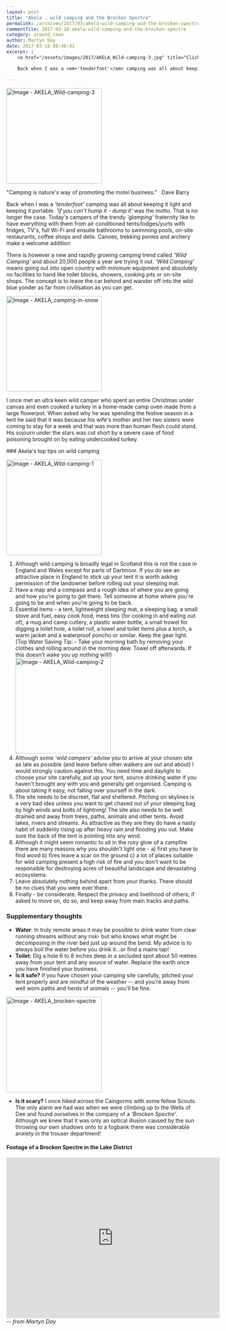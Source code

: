 ```yaml
---
layout: post
title: "Akela , wild camping and the Brocken Spectre"
permalink: /archives/2017/03/akela-wild-camping-and-the-brocken-spectre.html
commentfile: 2017-03-18-akela-wild-camping-and-the-brocken-spectre
category: around_town
author: Martyn Day
date: 2017-03-18 08:46:41
excerpt: |
    <a href="/assets/images/2017/AKELA_Wild-camping-3.jpg" title="Click for a larger image"><img src="/assets/images/2017/AKELA_Wild-camping-3-thumb.jpg" width="150" alt="Image - AKELA_Wild-camping-3"  class="photo right"/></a>

    Back when I was a <em>'tenderfoot'</em> camping was all about keeping it light and keeping it portable. <em>'If you can't hump it - dump it'</em> was the motto. That is no longer the case. Today's campers of the trendy <em>'glamping'</em> fraternity like to have everything with them from air conditioned tents/lodges/yurts with fridges, TV's, full Wi-Fi and ensuite bathrooms to swimming pools, on-site restaurants, coffee shops and delis. Canoes, trekking ponies and archery make a welcome addition

---
```


<a href="/assets/images/2017/AKELA_Wild-camping-3.jpg" title="Click for a larger image"><img src="/assets/images/2017/AKELA_Wild-camping-3-thumb.jpg" width="250" alt="Image - AKELA_Wild-camping-3"  class="photo right"/></a>

"Camping is nature's way of promoting the motel business."  
Dave Barry

Back when I was a <em>'tenderfoot'</em> camping was all about keeping it light and keeping it portable. <em>'If you can't hump it - dump it'</em> was the motto. That is no longer the case. Today's campers of the trendy <em>'glamping'</em> fraternity like to have everything with them from air conditioned tents/lodges/yurts with fridges, TV's, full Wi-Fi and ensuite bathrooms to swimming pools, on-site restaurants, coffee shops and delis. Canoes, trekking ponies and archery make a welcome addition

There is however a new and rapidly growing camping trend called <em>'Wild Camping'</em> and about 20,000 people a year are trying it out. <em>'Wild Camping'</em> means going out into open country with minimum equipment and absolutely no facilities to hand like toilet blocks, showers, cooking pits or on-site shops. The concept is to leave the car behind and wander off into the wild blue yonder as far from civilisation as you can get.

<div markdown="1" class="box">
<a href="/assets/images/2017/AKELA_camping-in-snow.jpg" title="Click for a larger image"><img src="/assets/images/2017/AKELA_camping-in-snow-thumb.jpg" width="250" alt="Image - AKELA_camping-in-snow"  class="photo left"/></a>

I once met an ultra keen wild camper who spent an entire Christmas under canvas and even cooked a turkey in a home-made camp oven made from a large flowerpot. When asked why he was spending the festive season in a tent he said that it was because his wife's mother and her two sisters were coming to stay for a week and that was more than human flesh could stand. His sojourn under the stars was cut short by a severe case of food poisoning brought on by eating undercooked turkey.

</div>
### Akela's top tips on wild camping

<a href="/assets/images/2017/AKELA_Wild-camping-1.jpg" title="Click for a larger image"><img src="/assets/images/2017/AKELA_Wild-camping-1-thumb.jpg" width="250" alt="Image - AKELA_Wild-camping-1"  class="photo right"/></a>

1.  Although wild camping is broadly legal in Scotland this is not the case in England and Wales except for parts of Dartmoor. If you do see an attractive place in England to stick up your tent it is worth asking permission of the landowner before rolling out your sleeping mat.
2.  Have a map and a compass and a rough idea of where you are going and how you're going to get there. Tell someone at home where you're going to be and when you're going to be back.
3.  Essential items - a tent, lightweight sleeping mat, a sleeping bag, a small stove and fuel, easy cook food, mess tins (for cooking in and eating out of), a mug and camp cutlery, a plastic water bottle, a small trowel for digging a toilet hole, a toilet roll, a towel and toilet items plus a torch, a warm jacket and a waterproof poncho or similar. Keep the gear light. (Top Water Saving Tip: - Take your morning bath by removing your clothes and rolling around in the morning dew. Towel off afterwards. If this doesn't wake you up nothing will!) <a href="/assets/images/2017/AKELA_Wild-camping-2.png" title="Click for a larger image"><img src="/assets/images/2017/AKELA_Wild-camping-2-thumb.png" width="250" alt="Image - AKELA_Wild-camping-2"  class="photo right"/></a>
4.  Although some <em>'wild campers'</em> advise you to arrive at your chosen site as late as possible (and leave before other walkers are out and about) I would strongly caution against this. You need time and daylight to choose your site carefully, put up your tent, source drinking water if you haven't brought any with you and generally get organised. Camping is about taking it easy, not falling over yourself in the dark.
5.  The site needs to be discreet, flat and sheltered. Pitching on skylines is a very bad idea unless you want to get chased out of your sleeping bag by high winds and bolts of lightning! The site also needs to be well drained and away from trees, paths, animals and other tents. Avoid lakes, rivers and streams. As attractive as they are they do have a nasty habit of suddenly rising up after heavy rain and flooding you out. Make sure the back of the tent is pointing into any wind.
6.  Although it might seem romantic to sit in the rosy glow of a campfire there are many reasons why you shouldn't light one - a) first you have to find wood b) fires leave a scar on the ground c) a lot of places suitable for wild camping present a high risk of fire and you don't want to be responsible for destroying acres of beautiful landscape and devastating ecosystems.
7.  Leave absolutely nothing behind apart from your thanks. There should be no clues that you were ever there.
8.  Finally - be considerate. Respect the privacy and livelihood of others; if asked to move on, do so, and keep away from main tracks and paths.

### Supplementary thoughts

-   **Water**: In truly remote areas it may be possible to drink water from clear running streams without any risk- but who knows what might be decomposing in the river bed just up around the bend. My advice is to always boil the water before you drink it...or find a mains tap!
-   **Toilet**: Dig a hole 6 to 8 inches deep in a secluded spot about 50 metres away from your tent and any source of water. Replace the earth once you have finished your business.
-   **Is it safe?** If you have chosen your camping site carefully, pitched your tent properly and are mindful of the weather -- and you're away from well worn paths and herds of animals -- you'll be fine.

<div markdown="1" class="box">
<a href="/assets/images/2017/AKELA_brocken-spectre.jpg" title="Click for a larger image"><img src="/assets/images/2017/AKELA_brocken-spectre-thumb.jpg" width="250" alt="Image - AKELA_brocken-spectre"  class="photo right"/></a>

-   **Is it scary?** I once hiked across the Caingorms with some fellow Scouts. The only alarm we had was when we were climbing up to the Wells of Dee and found ourselves in the company of a <em>'Brocken Spectre'</em>. Although we knew that it was only an optical illusion caused by the sun throwing our own shadows onto to a fogbank there was considerable anxiety in the trouser department!

#### Footage of a Brocken Spectre in the Lake District

<iframe width="560" height="420" src="https://www.youtube-nocookie.com/embed/JB-iO2nPF78?rel=0" frameborder="0" allowfullscreen>
</iframe>
</div>
<cite>-- from Martyn Day</cite>
